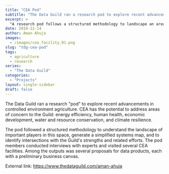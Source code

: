 ```yaml
---
title: "CEA Pod"
subtitle: "The Data Guild ran a research pod to explore recent advancements in controlled environment agriculture (CEA)."
excerpt: > 
  "A research pod follows a structured methodology to landscape an area of interest and identify possible paths forward relative to team stengths and intersecting interests."
date: 2018-12-14
author: Aman Ahuja
images:
  - /images/cea_facility_01.png
slug: "tdg-cea-pod"
tags:
  - agriculture
  - research
series:
  - "The Data Guild"
categories: 
  - "Projects"
layout: single-sidebar
draft: false
---
```


The Data Guild ran a research "pod" to explore recent advancements in controlled environment agriculture. CEA has the potential to address areas of concern to the Guild: energy efficiency, human health, economic development, water and resource conservation, and climate resilience. 

The pod followed a structured methodology to understand the landscape of important players in this space, generate a simplified systems map, and to identify intersections with the Guild's strengths and related efforts. The pod members conducted interviews with experts and visited several CEA facilities. Among the outputs was several proposals for data products, each with a preliminary business canvas. 

External link:
https://www.thedataguild.com/aman-ahuja

